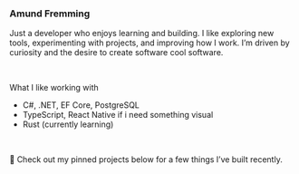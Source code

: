 ### Amund Fremming

Just a developer who enjoys learning and building. I like exploring new tools, experimenting with projects, and improving how I work. I’m driven by curiosity and the desire to create software cool software.

<br>

What I like working with
- C#, .NET, EF Core, PostgreSQL  
- TypeScript, React Native if i need something visual  
- Rust (currently learning)  

<br>

📌 Check out my pinned projects below for a few things I’ve built recently.
